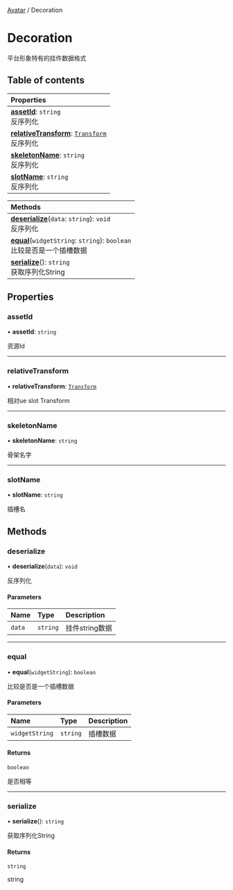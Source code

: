 [Avatar](../groups/Avatar.Avatar.md) / Decoration

# Decoration <Badge type="tip" text="Class" /> <Score text="Decoration" />

平台形象特有的挂件数据格式

## Table of contents

| Properties |
| :-----|
| **[assetId](Gameplay.Decoration.md#assetid)**: `string` <br> 反序列化|
| **[relativeTransform](Gameplay.Decoration.md#relativetransform)**: [`Transform`](Type.Transform.md) <br> 反序列化|
| **[skeletonName](Gameplay.Decoration.md#skeletonname)**: `string` <br> 反序列化|
| **[slotName](Gameplay.Decoration.md#slotname)**: `string` <br> 反序列化|

| Methods |
| :-----|
| **[deserialize](Gameplay.Decoration.md#deserialize)**(`data`: `string`): `void` <br> 反序列化|
| **[equal](Gameplay.Decoration.md#equal)**(`widgetString`: `string`): `boolean` <br> 比较是否是一个插槽数据|
| **[serialize](Gameplay.Decoration.md#serialize)**(): `string` <br> 获取序列化String|

## Properties

### assetId <Score text="assetId" /> 

• **assetId**: `string`

资源Id

___

### relativeTransform <Score text="relativeTransform" /> 

• **relativeTransform**: [`Transform`](Type.Transform.md)

相对ue slot Transform

___

### skeletonName <Score text="skeletonName" /> 

• **skeletonName**: `string`

骨架名字

___

### slotName <Score text="slotName" /> 

• **slotName**: `string`

插槽名

## Methods

### deserialize <Score text="deserialize" /> 

• **deserialize**(`data`): `void` 

反序列化


#### Parameters

| Name | Type | Description |
| :------ | :------ | :------ |
| `data` | `string` |  挂件string数据 |


___

### equal <Score text="equal" /> 

• **equal**(`widgetString`): `boolean` 

比较是否是一个插槽数据


#### Parameters

| Name | Type | Description |
| :------ | :------ | :------ |
| `widgetString` | `string` | 插槽数据 |

#### Returns

`boolean`

是否相等

___

### serialize <Score text="serialize" /> 

• **serialize**(): `string` 

获取序列化String


#### Returns

`string`

string
